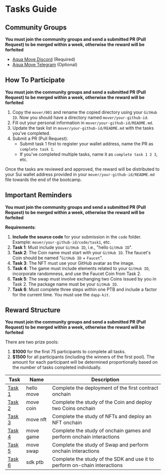 # Tasks Guide

## Community Groups

**You must join the community groups and send a submitted PR (Pull Request) to be merged within a week, otherwise the reward will be forfeited**
- [Aqua Move Discord](https://discord.gg/aquamovedao) (Required)
- [Aqua Move Telegram](https://t.me/aquamovedao) (Optional)

## How To Participate
**You must join the community groups and send a submitted PR (Pull Request) to be merged within a week, otherwise the reward will be forfeited**

1. Copy the `mover/001` and rename the copied directory using your `GitHub ID`. Now you should have a directory named `mover/your-github-id`.
2. Fill out your personal information in `mover/your-github-id/README.md`.
3. Update the task list in `mover/your-github-id/README.md` with the tasks you've completed.
4. Submit a PR (Pull Request):
    - Submit task 1 first to register your wallet address, name the PR as `complete task 1`.
    - If you've completed multiple tasks, name it as `complete task 1 2 3`, etc.

Once the tasks are reviewed and approved, the reward will be distributed to your Sui wallet address provided in your `mover/your-github-id/README.md` file towards the end of the bootcamp.

## Important Reminders
**You must join the community groups and send a submitted PR (Pull Request) to be merged within a week, otherwise the reward will be forfeited**

**Requirements**:
1. **Include the source code** for your submission in the `code` folder. Example: `mover/your-github-id/code/task1`, etc.
2. **Task 1**: Must include your `GitHub ID`, i.e., "hello `GitHub ID`".
3. **Task 2**: The Coin name must start with your `GitHub ID`. The faucet's Coin should be named "`GitHub ID` + `Faucet`".
4. **Task 3**: The NFT must use your GitHub avatar as the image.
5. **Task 4**: The game must include elements related to your `GitHub ID`, incorporate randomness, and use the Faucet Coin from Task 2.
6. **Task 5**: The swap must involve exchanging two Coins issued by you in Task 2. The package name must be your `GitHub ID`.
7. **Task 6**: Must complete three steps within one PTB and include a factor for the current time. You must use the `dapp-kit`.

## Reward Structure
**You must join the community groups and send a submitted PR (Pull Request) to be merged within a week, otherwise the reward will be forfeited**

There are two prize pools:
1. **\$1000** for the first 75 participants to complete all tasks.
2. **\$1500** for all participants (including the winners of the first pool). The amount for each participant will be determined proportionally based on the number of tasks completed individually.

| Task | Name | Description |
| --- | --- | --- |
| [Task 1](./01_hello_move.md) | hello move | Complete the deployment of the first contract onchain |
| [Task 2](./02_move_coin.md) | move coin | Complete the study of the Coin and deploy two Coins onchain |
| [Task 3](./03_move_nft.md) | move nft | Complete the study of NFTs and deploy an NFT onchain |
| [Task 4](./04_move_game.md) | move game | Complete the study of onchain games and perform onchain interactions |
| [Task 5](./05_move_swap.md) | move swap | Complete the study of Swap and perform onchain interactions |
| [Task 6](./06_sdk_ptb.md) | sdk ptb | Complete the study of the SDK and use it to perform on-chain interactions |

